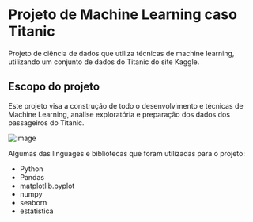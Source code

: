 # Projeto de Machine Learning caso Titanic
Projeto de ciência de dados que utiliza técnicas de machine learning, utilizando um conjunto de dados do Titanic do site Kaggle.

## Escopo do projeto 
Este projeto visa a construção de todo o desenvolvimento e técnicas de Machine Learning, análise exploratória e preparação dos dados dos passageiros do Titanic.


![image](https://github.com/thiagothr/Machine_Learning_Titanic/assets/72639507/c9fb2fad-f822-47f9-8df5-fcf51905ac82)


Algumas das linguages e bibliotecas que foram utilizadas para o projeto:
  - Python
  - Pandas
  - matplotlib.pyplot
  - numpy
  - seaborn
  - estatistica
    
